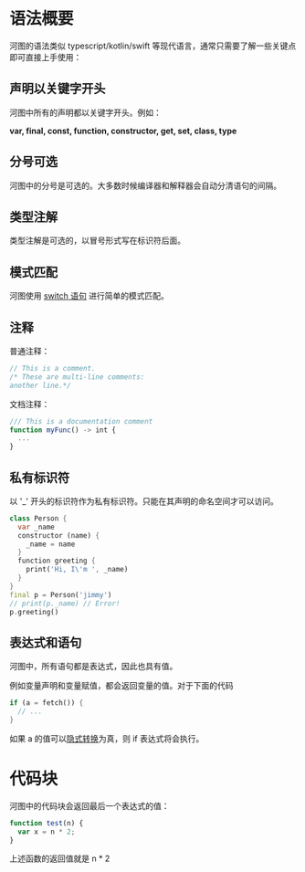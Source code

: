 # 语法概要

河图的语法类似 typescript/kotlin/swift 等现代语言，通常只需要了解一些关键点即可直接上手使用：

## 声明以关键字开头

河图中所有的声明都以关键字开头。例如：

**var, final, const, function, constructor, get, set, class, type**

## 分号可选

河图中的分号是可选的。大多数时候编译器和解释器会自动分清语句的间隔。

## 类型注解

类型注解是可选的，以冒号形式写在标识符后面。

## 模式匹配

河图使用 [switch 语句](control_flow/readme.md#switch) 进行简单的模式匹配。

## 注释

普通注释：

```typescript
// This is a comment.
/* These are multi-line comments:
another line.*/
```

文档注释：

```typescript
/// This is a documentation comment
function myFunc() -> int {
  ...
}
```

## 私有标识符

以 '\_' 开头的标识符作为私有标识符。只能在其声明的命名空间才可以访问。

```dart
class Person {
  var _name
  constructor (name) {
    _name = name
  }
  function greeting {
    print('Hi, I\'m ', _name)
  }
}
final p = Person('jimmy')
// print(p._name) // Error!
p.greeting()
```

## 表达式和语句

河图中，所有语句都是表达式，因此也具有值。

例如变量声明和变量赋值，都会返回变量的值。对于下面的代码

```dart
if (a = fetch()) {
  // ...
}
```

如果 a 的值可以[隐式转换](strict_mode/readme.md#布尔值)为真，则 if 表达式将会执行。

# 代码块

河图中的代码块会返回最后一个表达式的值：

```javascript
function test(n) {
  var x = n * 2;
}
```

上述函数的返回值就是 n \* 2
